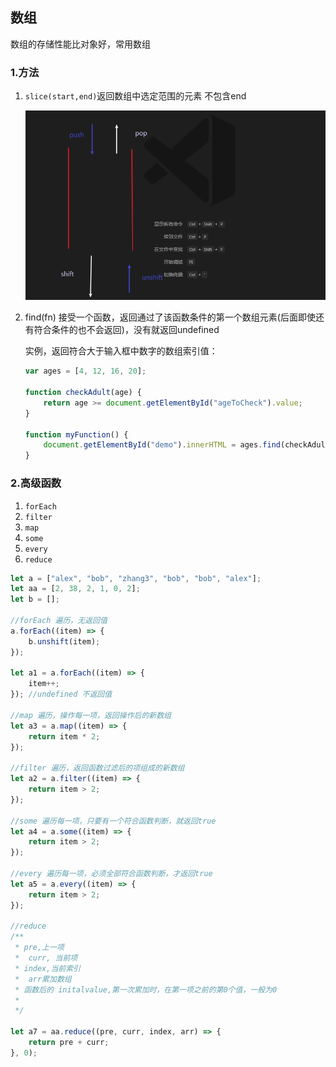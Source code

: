 ## 数组

数组的存储性能比对象好，常用数组

### 1.方法

1. `slice(start,end)`返回数组中选定范围的元素 不包含end

   ![1655361702669](assets/1655361702669.png)

2. find(fn) 接受一个函数，返回通过了该函数条件的第一个数组元素(后面即使还有符合条件的也不会返回)，没有就返回undefined

   实例，返回符合大于输入框中数字的数组索引值：

   ```js
   var ages = [4, 12, 16, 20];
    
   function checkAdult(age) {
       return age >= document.getElementById("ageToCheck").value;
   }
    
   function myFunction() {
       document.getElementById("demo").innerHTML = ages.find(checkAdult);
   }
   ```




### 2.高级函数

1. `forEach`
2. `filter`
3. `map`
4. `some`
5. `every`
6. `reduce`



```js
let a = ["alex", "bob", "zhang3", "bob", "bob", "alex"];
let aa = [2, 38, 2, 1, 0, 2];
let b = [];

//forEach 遍历，无返回值
a.forEach((item) => {
    b.unshift(item);
});

let a1 = a.forEach((item) => {
    item++;
}); //undefined 不返回值

//map 遍历，操作每一项，返回操作后的新数组
let a3 = a.map((item) => {
    return item * 2;
});

//filter 遍历，返回函数过滤后的项组成的新数组
let a2 = a.filter((item) => {
    return item > 2;
});

//some 遍历每一项，只要有一个符合函数判断，就返回true
let a4 = a.some((item) => {
    return item > 2;
});

//every 遍历每一项，必须全部符合函数判断，才返回true
let a5 = a.every((item) => {
    return item > 2;
});

//reduce
/**
 * pre,上一项
 *  curr, 当前项
 * index,当前索引
 *  arr累加数组
 * 函数后的 initalvalue,第一次累加时，在第一项之前的第0个值，一般为0
 *
 */

let a7 = aa.reduce((pre, curr, index, arr) => {
    return pre + curr;
}, 0);
```





